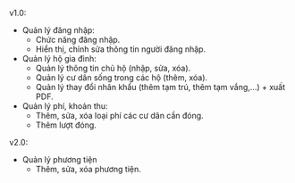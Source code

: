 v1.0:
* Quản lý đăng nhập:
	- Chức năng đăng nhập.
	- Hiển thị, chỉnh sửa thông tin người đăng nhập.
* Quản lý hộ gia đình:
    - Quản lý thông tin chủ hộ (nhập, sửa, xóa).
    - Quản lý cư dân sống trong các hộ (thêm, xóa).
    - Quản lý thay đổi nhân khẩu (thêm tạm trú, thêm tạm vắng,...) + xuất PDF.
* Quản lý phí, khoản thu:
    - Thêm, sửa, xóa loại phí các cư dân cần đóng.
    - Thêm lượt đóng.
 
v2.0:
* Quản lý phương tiện
    - Thêm, sửa, xóa phương tiện.
